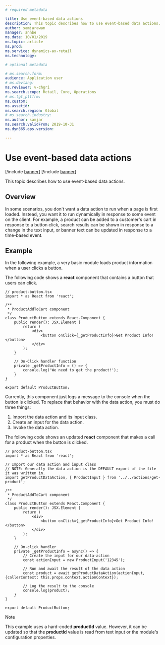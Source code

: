 ```yaml
---
# required metadata

title: Use event-based data actions
description: This topic describes how to use event-based data actions. 
author: samjarawan
manager: annbe
ms.date: 10/01/2019
ms.topic: article
ms.prod: 
ms.service: dynamics-ax-retail
ms.technology: 

# optional metadata

# ms.search.form: 
audience: Application user
# ms.devlang: 
ms.reviewer: v-chgri
ms.search.scope: Retail, Core, Operations
# ms.tgt_pltfrm: 
ms.custom: 
ms.assetid: 
ms.search.region: Global
# ms.search.industry: 
ms.author: samjar
ms.search.validFrom: 2019-10-31
ms.dyn365.ops.version: 

---
```

# Use event-based data actions

[!include [banner](../includes/preview-banner.md)]
[!include [banner](../includes/banner.md)]

This topic describes how to use event-based data actions.

## Overview

In some scenarios, you don't want a data action to run when a page is first loaded. Instead, you want it to run dynamically in response to some event on the client. For example, a product can be added to a customer's cart in response to a button click, search results can be shown in response to a change in the text input, or banner text can be updated in response to a time-based event.

## Example

In the following example, a very basic module loads product information when a user clicks a button. 

The following code shows a **react** component that contains a button that users can click.

```tsx
// product-button.tsx
import * as React from 'react';

/**
 * ProductAddToCart component
 */
class ProductButton extends React.Component {
    public render(): JSX.Element {
        return (
            <div>
                <button onClick={_getProductInfo}>Get Product Info!</button>
            </div>
        );
    }

    // On-Click handler function
    private _getProductInfo = () => {
        console.log('We need to get the product!');
    }
}

export default ProductButton;
```

Currently, this component just logs a message to the console when the button is clicked. To replace that behavior with the data action, you must do three things:

1. Import the data action and its input class.
1. Create an input for the data action.
1. Invoke the data action.

The following code shows an updated **react** component that makes a call for a product when the button is clicked.

```tsx
// product-button.tsx
import * as React from 'react';

// Import our data action and input class
// NOTE: Generally the data action is the DEFAULT export of the file it was written in.
import getProductDataAction, { ProductInput } from '../../actions/get-product';

/**
 * ProductAddToCart component
 */
class ProductButton extends React.Component {
    public render(): JSX.Element {
        return (
            <div>
                <button onClick={_getProductInfo}>Get Product Info!</button>
            </div>
        );
    }

    // On-click handler
    private _getProductInfo = async() => {
        // Create the input for our data-action
        const actionInput = new ProductInput('12345');
        
        // Run and await the result of the data action
        const product = await getProductDataAction(actionInput, {callerContext: this.props.context.actionContext});
        
        // Log the result to the console
        console.log(product);
    }
}

export default ProductButton;
```

> [!NOTE]
> This example uses a hard-coded **productId** value. However, it can be updated so that the **productId** value is read from text input or the module's configuration properties.
